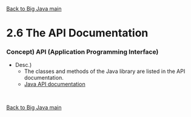 [Back to Big Java main](../../main.md)

# 2.6 The API Documentation
### Concept) API (Application Programming Interface)
- Desc.)
  - The classes and methods of the Java library are listed in the API documentation.
  - [Java API documentation](http://docs.oracle.com/javase/8/docs/api/index.html)



<br>

[Back to Big Java main](../../main.md)